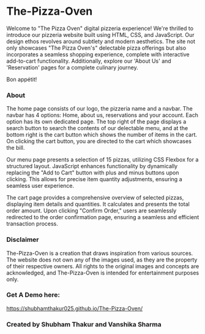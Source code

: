 # The-Pizza-Oven
Welcome to "The Pizza Oven" digital pizzeria experience! We're thrilled to introduce our pizzeria website built using HTML, CSS, and JavaScript. Our design ethos revolves around subtlety and modern aesthetics. The site not only showcases "The Pizza Oven's" delectable pizza offerings but also incorporates a seamless shopping experience, complete with interactive add-to-cart functionality. Additionally, explore our 'About Us' and 'Reservation' pages for a complete culinary journey. 

Bon appétit!

### About
The home page consists of our logo, the pizzeria name and a navbar. The navbar has 4 options: Home, about us, reservations and your account. Each option has its own dedicated page. The top right of the page displays a search button to search the contents of our delectable menu, and at the bottom right is the cart button which shows the number of items in the cart. On clicking the cart button, you are directed to the cart which showcases the bill.

Our menu page presents a selection of 15 pizzas, utilizing CSS Flexbox for a structured layout. JavaScript enhances functionality by dynamically replacing the "Add to Cart" button with plus and minus buttons upon clicking. This allows for precise item quantity adjustments, ensuring a seamless user experience.

The cart page provides a comprehensive overview of selected pizzas, displaying item details and quantities. It calculates and presents the total order amount. Upon clicking "Confirm Order," users are seamlessly redirected to the order confirmation page, ensuring a seamless and efficient transaction process.


### Disclaimer
The-Pizza-Oven is a creation that draws inspiration from various sources. The website does not own any of the images used, as they are the property of their respective owners. All rights to the original images and concepts are acknowledged, and The-Pizza-Oven is intended for entertainment purposes only.

### Get A Demo here:
https://shubhamthakur025.github.io/The-Pizza-Oven/

### Created by Shubham Thakur and Vanshika Sharma
